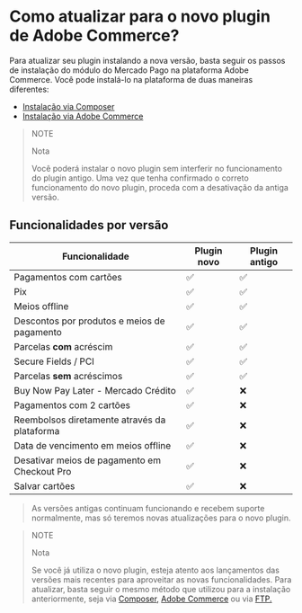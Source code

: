 # Como atualizar para o novo plugin de Adobe Commerce?

Para atualizar seu plugin instalando a nova versão, basta seguir os passos de instalação do módulo do Mercado Pago na plataforma Adobe Commerce. Você pode instalá-lo na plataforma de duas maneiras diferentes:

 * [Instalação via Composer](https://www.mercadopago.com.br/developers/pt/docs/adobe-commerce/installation/composer)
 * [Instalação via Adobe Commerce](https://www.mercadopago.com.br/developers/pt/docs/adobe-commerce/installation/magento-marketplace)
 
> NOTE
>
> Nota
>
> Você poderá instalar o novo plugin sem interferir no funcionamento do plugin antigo. Uma vez que tenha confirmado o correto funcionamento do novo plugin, proceda com a desativação da antiga versão. 

## Funcionalidades por versão

| Funcionalidade                              | Plugin novo | Plugin antigo |
|---------------------------------------------|-------------|---------------|
| Pagamentos com cartões                      | ✅           | ✅             |
| Pix                                         | ✅           | ✅             |
| Meios offline                               | ✅           | ✅             |
| Descontos por produtos e meios de pagamento | ✅           | ✅             |
| Parcelas **com** acréscim                   | ✅           | ✅             |
| Secure Fields / PCI                         | ✅           | ✅             |
| Parcelas **sem** acréscimos                 | ✅           | ✅             |
| Buy Now Pay Later - Mercado Crédito         | ✅           | ❌             |
| Pagamentos com 2 cartões                    | ✅           | ❌             |
| Reembolsos diretamente através da plataforma| ✅           | ❌             |
| Data de vencimento em meios offline         | ✅           | ❌             |
| Desativar meios de pagamento em Checkout Pro | ✅          | ❌             |
| Salvar cartões                              | ✅           | ❌             |

> As versões antigas continuam funcionando e recebem suporte normalmente, mas só teremos novas atualizações para o novo plugin.

> NOTE
>
> Nota
>
> Se você já utiliza o novo plugin, esteja atento aos lançamentos das versões mais recentes para aproveitar as novas funcionalidades. Para atualizar, basta seguir o mesmo método que utilizou para a instalação anteriormente, seja via [Composer,](/developers/pt/docs/adobe-commerce/installation/composer) [Adobe Commerce](/developers/pt/docs/adobe-commerce/installation/magento-marketplace) ou via [FTP.](/developers/pt/docs/adobe-commerce/installation/ftp)